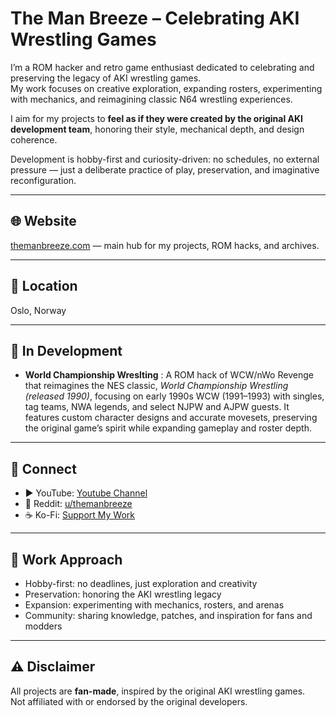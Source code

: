 # The Man Breeze – Celebrating AKI Wrestling Games

I’m a ROM hacker and retro game enthusiast dedicated to celebrating and preserving the legacy of AKI wrestling games.  
My work focuses on creative exploration, expanding rosters, experimenting with mechanics, and reimagining classic N64 wrestling experiences.  

I aim for my projects to **feel as if they were created by the original AKI development team**, honoring their style, mechanical depth, and design coherence.  

Development is hobby-first and curiosity-driven: no schedules, no external pressure — just a deliberate practice of play, preservation, and imaginative reconfiguration.

---

## 🌐 Website
[themanbreeze.com](https://themanbreeze.com) — main hub for my projects, ROM hacks, and archives.

---

## 📍 Location
Oslo, Norway

---

## 🚀 In Development
- **World Championship Wreslting** : A ROM hack of WCW/nWo Revenge that reimagines the NES classic, _World Championship Wrestling (released 1990)_, focusing on early 1990s WCW (1991–1993) with singles, tag teams, NWA legends, and select NJPW and AJPW guests. It features custom character designs and accurate movesets, preserving the original game’s spirit while expanding gameplay and roster depth.


---

## 💬 Connect
- ▶️ YouTube: [Youtube Channel](https://www.youtube.com/@themanbreeze)  
- 👾 Reddit: [u/themanbreeze](https://www.reddit.com/user/themanbreeze)  
- ☕ Ko-Fi: [Support My Work](https://ko-fi.com/themanbreeze)

---

## 📝 Work Approach
- Hobby-first: no deadlines, just exploration and creativity  
- Preservation: honoring the AKI wrestling legacy  
- Expansion: experimenting with mechanics, rosters, and arenas  
- Community: sharing knowledge, patches, and inspiration for fans and modders  

---

## ⚠️ Disclaimer
All projects are **fan-made**, inspired by the original AKI wrestling games.  
Not affiliated with or endorsed by the original developers.
